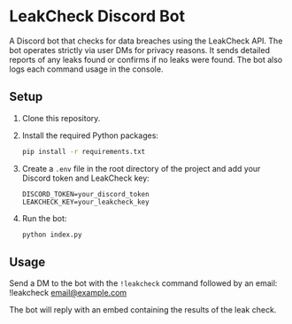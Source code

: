 # LeakCheck Discord Bot

A Discord bot that checks for data breaches using the LeakCheck API. The bot operates strictly via user DMs for privacy reasons. It sends detailed reports of any leaks found or confirms if no leaks were found. The bot also logs each command usage in the console.

## Setup

1. Clone this repository.
2. Install the required Python packages:

    ```bash
    pip install -r requirements.txt
    ```

3. Create a `.env` file in the root directory of the project and add your Discord token and LeakCheck key:

    ```env
    DISCORD_TOKEN=your_discord_token
    LEAKCHECK_KEY=your_leakcheck_key
    ```

4. Run the bot:

    ```bash
    python index.py
    ```

## Usage

Send a DM to the bot with the `!leakcheck` command followed by an email:
!leakcheck email@example.com

The bot will reply with an embed containing the results of the leak check.
